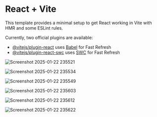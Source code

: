 # React + Vite

This template provides a minimal setup to get React working in Vite with HMR and some ESLint rules.

Currently, two official plugins are available:

- [@vitejs/plugin-react](https://github.com/vitejs/vite-plugin-react/blob/main/packages/plugin-react/README.md) uses [Babel](https://babeljs.io/) for Fast Refresh
- [@vitejs/plugin-react-swc](https://github.com/vitejs/vite-plugin-react-swc) uses [SWC](https://swc.rs/) for Fast Refresh


![Screenshot 2025-01-22 235521](https://github.com/user-attachments/assets/fc7c3ab6-fe4e-49ac-b1a3-56a16302194c)

![Screenshot 2025-01-22 235534](https://github.com/user-attachments/assets/f5d7c8b9-ee94-4385-a7a7-d549ef3c82e6)


![Screenshot 2025-01-22 235549](https://github.com/user-attachments/assets/cfc8b56b-af61-49cc-9446-9fc450d3b085)

![Screenshot 2025-01-22 235603](https://github.com/user-attachments/assets/c4a5db5c-1b30-4aa0-9707-7afb65a76e87)

![Screenshot 2025-01-22 235612](https://github.com/user-attachments/assets/c242d6d1-d5c4-4173-b257-c600492e6c47)

![Screenshot 2025-01-22 235622](https://github.com/user-attachments/assets/f768a8bb-34fc-46e9-98f8-8d70f09fffeb)

